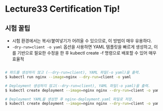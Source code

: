 # Lecture33 Certification Tip!

## 시험 꿀팁

- 시험 환경에서는 복사/붙여넣기가 어려울 수 있으므로, 이 방법이 매우 유용하다.
- `-dry-run=client -o yaml` 옵션을 사용하면 YAML 템플릿을 빠르게 생성하고, 이를 기반으로 필요한 수정을 한 후 kubectl create -f 명령으로 배포할 수 있어 매우 효율적

```bash

# 파드를 생성하지 않고 (--dry-run=client), YAML 파일(-o yaml)을 출력.
$ kubectl run nginx --image=nginx --dry-run=client -o yaml

# Deployment 생성하지 않고(--dry-run=client), YAML 파일(-o yaml)을 출력.
$ kubectl create deployment --image=nginx nginx --dry-run=client -o yaml

# Deployment YAML을 생성한 후 nginx-deployment.yaml 파일로 저장.
$ kubectl create deployment --image=nginx nginx --dry-run=client -o yaml > nginx-deployment.yml

```